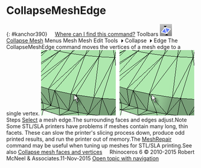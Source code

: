 ---
---


# CollapseMeshEdge
{: #kanchor390}
 [![images/transparent.gif](images/transparent.gif)Where can I find this command?](javascript:void(0);) Toolbars
![images/collapsemeshedge.png](images/collapsemeshedge.png) [Collapse Mesh](collapse-mesh-toolbar.html) 
Menus
Mesh
Mesh Edit Tools![images/menuarrow.gif](images/menuarrow.gif)
Collapse![images/menuarrow.gif](images/menuarrow.gif)
Edge
The CollapseMeshEdge command moves the vertices of a mesh edge to a single vertex.
![images/stlrepair-101.png](images/stlrepair-101.png)
Steps
 [Select](select-objects.html) a mesh edge.The surrounding faces and edges adjust.Note
Some STL/SLA printers have problems if meshes contain many long, thin facets. These can slow the printer's slicing process down, produce odd printed results, and run the printer out of memory.The [MeshRepair](meshrepair.html) command may be useful when tuning up meshes for STL/SLA printing.See also
 [Collapse mesh faces and vertices](sak-collapsemesh.html) 
&#160;
&#160;
Rhinoceros 6 © 2010-2015 Robert McNeel &amp; Associates.11-Nov-2015
 [Open topic with navigation](collapsemeshedge.html) 


